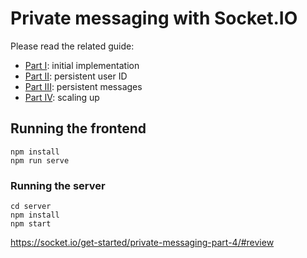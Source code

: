 # Private messaging with Socket.IO

Please read the related guide:

- [Part I](https://socket.io/get-started/private-messaging-part-1/): initial implementation
- [Part II](https://socket.io/get-started/private-messaging-part-2/): persistent user ID
- [Part III](https://socket.io/get-started/private-messaging-part-3/): persistent messages
- [Part IV](https://socket.io/get-started/private-messaging-part-4/): scaling up

## Running the frontend

```
npm install
npm run serve
```

### Running the server

```
cd server
npm install
npm start
```
https://socket.io/get-started/private-messaging-part-4/#review